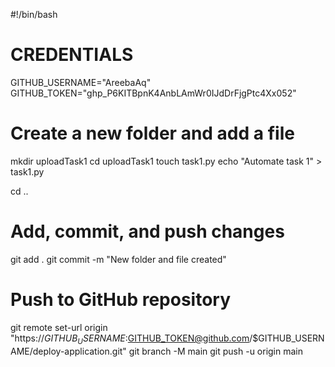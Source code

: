 #!/bin/bash

# CREDENTIALS
GITHUB_USERNAME="AreebaAq"
GITHUB_TOKEN="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"

# Create a new folder and add a file
mkdir uploadTask1
cd uploadTask1
touch task1.py
echo "Automate task 1" > task1.py

cd ..

# Add, commit, and push changes
git add .
git commit -m "New folder and file created"

# Push to GitHub repository
git remote set-url origin "https://$GITHUB_USERNAME:$GITHUB_TOKEN@github.com/$GITHUB_USERNAME/deploy-application.git"
git branch -M main
git push -u origin main
